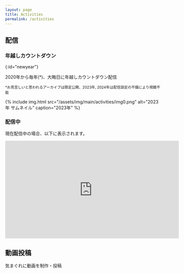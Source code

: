 ```yaml
---
layout: page
title: Activities
permalink: /activities
---
```


## 配信

### 年越しカウントダウン
{:id="newyear"}

2020年から毎年(\*)、大晦日に年越しカウントダウン配信


<p><small>*お見苦しいと思われるアーカイブは限定公開、2023年, 2024年は配信設定の不備により視聴不能</small></p>


{% include img.html src="/assets/img/main/activities/img0.png" alt="2023年 サムネイル" caption="2023年" %}

### 配信中

現在配信中の場合、以下に表示されます。

<iframe width="560" height="315" src="https://www.youtube.com/embed/live_stream?channel=UCNTVoNlofcGgNm1FTno3byg" title="YouTube video player" frameborder="0" allow="accelerometer; clipboard-write; encrypted-media; gyroscope; picture-in-picture; web-share" referrerpolicy="strict-origin-when-cross-origin" allowfullscreen></iframe>

## 動画投稿

気まぐれに動画を制作・投稿